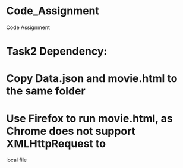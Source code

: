 # Code_Assignment
Code Assignment

# Task2 Dependency:
# Copy Data.json and movie.html to the same folder
# Use Firefox to run movie.html, as Chrome does not support XMLHttpRequest to
local file
